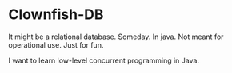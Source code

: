 # Clownfish-DB

It might be a relational database. Someday. In java. Not meant for operational use. Just for fun.

I want to learn low-level concurrent programming in Java.